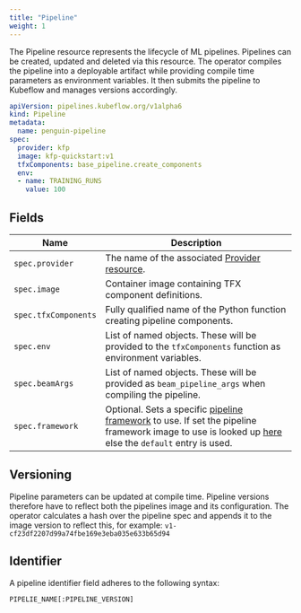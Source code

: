 ```yaml
---
title: "Pipeline"
weight: 1
---
```


The Pipeline resource represents the lifecycle of ML pipelines.
Pipelines can be created, updated and deleted via this resource.
The operator compiles the pipeline into a deployable artifact while providing compile time parameters as environment
variables.
It then submits the pipeline to Kubeflow and manages versions accordingly.

```yaml
apiVersion: pipelines.kubeflow.org/v1alpha6
kind: Pipeline
metadata:
  name: penguin-pipeline
spec:
  provider: kfp
  image: kfp-quickstart:v1
  tfxComponents: base_pipeline.create_components
  env:
  - name: TRAINING_RUNS
    value: 100
```

## Fields

| Name                 | Description                                                                                                                                                                                    |
|----------------------|------------------------------------------------------------------------------------------------------------------------------------------------------------------------------------------------|
| `spec.provider`      | The name of the associated [Provider resource](../provider/).                                                                                                                                  |
| `spec.image`         | Container image containing TFX component definitions.                                                                                                                                          |
| `spec.tfxComponents` | Fully qualified name of the Python function creating pipeline components.                                                                                                                      |
| `spec.env`           | List of named objects. These will be provided to the `tfxComponents` function as environment variables.                                                                                        |
| `spec.beamArgs`      | List of named objects. These will be provided as `beam_pipeline_args` when compiling the pipeline.                                                                                             |
| `spec.framework`     | Optional. Sets a specific [pipeline framework](../../frameworks) to use. If set the pipeline framework image to use is looked up [here](../../configuration) else the `default` entry is used. |

## Versioning

Pipeline parameters can be updated at compile time. Pipeline versions therefore have to reflect both the pipelines image
and its configuration. The operator calculates a hash over the pipeline spec and appends it to the image version
to reflect this, for example: `v1-cf23df2207d99a74fbe169e3eba035e633b65d94`

## Identifier

A pipeline identifier field adheres to the following syntax:

`PIPELIE_NAME[:PIPELINE_VERSION]`
